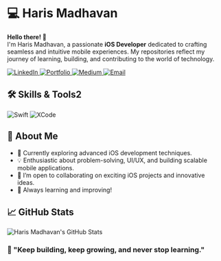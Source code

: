 # 💻 Haris Madhavan

**Hello there! 👋**\
I'm Haris Madhavan, a passionate **iOS Developer** dedicated to crafting seamless and intuitive mobile experiences. My repositories reflect my journey of learning, building, and contributing to the world of technology.

<p align="left">
  <a href="https://www.linkedin.com/in/harismadhavan/" target="_blank">
    <img src="https://img.shields.io/badge/LinkedIn-0077B5?style=for-the-badge&logo=linkedin&logoColor=white" alt="LinkedIn" />
  </a>
  <a href="https://harismadhavan.con" target="_blank">
    <img src="https://img.shields.io/badge/Portfolio-000000?style=for-the-badge&logo=About.me&logoColor=white" alt="Portfolio" />
  </a>
  <a href="https://medium.com/@harismadhavan" target="_blank">
    <img src="https://img.shields.io/badge/Medium-12100E?style=for-the-badge&logo=medium&logoColor=white" alt="Medium" />
  </a>
  <a href="mailto:harishmadhavan27@gmail.com" target="_blank">
    <img src="https://img.shields.io/badge/Email-D14836?style=for-the-badge&logo=gmail&logoColor=white" alt="Email" />
  </a>
</p>

## 🛠️ Skills & Tools2

![Swift](https://img.shields.io/badge/Swift-FA7343?style=for-the-badge&logo=swift&logoColor=white)
![XCode](https://img.shields.io/badge/XCode-1575F9?style=for-the-badge&logo=xcode&logoColor=white)


## 🚀 About Me

- 🌱 Currently exploring advanced iOS development techniques.
- 💡 Enthusiastic about problem-solving, UI/UX, and building scalable mobile applications.
- 💬 I’m open to collaborating on exciting iOS projects and innovative ideas.
- 📖 Always learning and improving!

## 📈 GitHub Stats

![Haris Madhavan's GitHub Stats](https://github-readme-stats.vercel.app/api?username=HarisMadhavanL&show_icons=true&theme=dark)

### 🌟 "Keep building, keep growing, and never stop learning."

